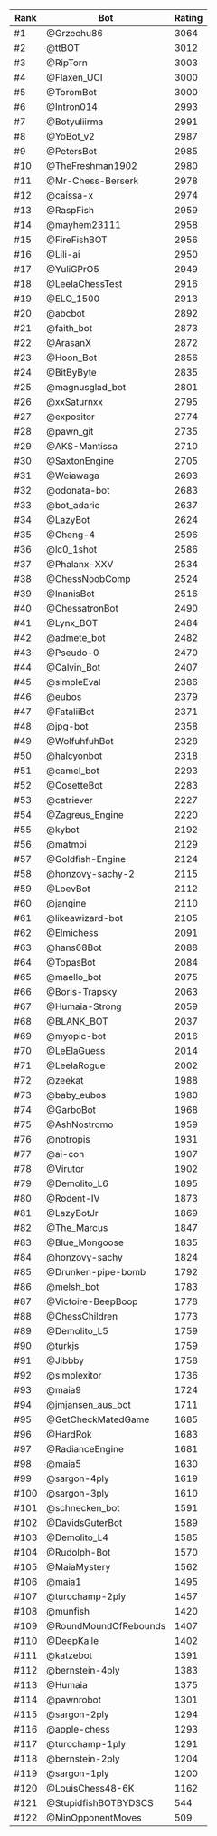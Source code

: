Rank|Bot|Rating
---|---|---
#1|@Grzechu86|3064
#2|@ttBOT|3012
#3|@RipTorn|3003
#4|@Flaxen_UCI|3000
#5|@ToromBot|3000
#6|@Intron014|2993
#7|@Botyuliirma|2991
#8|@YoBot_v2|2987
#9|@PetersBot|2985
#10|@TheFreshman1902|2980
#11|@Mr-Chess-Berserk|2978
#12|@caissa-x|2974
#13|@RaspFish|2959
#14|@mayhem23111|2958
#15|@FireFishBOT|2956
#16|@Lili-ai|2950
#17|@YuliGPrO5|2949
#18|@LeelaChessTest|2916
#19|@ELO_1500|2913
#20|@abcbot|2892
#21|@faith_bot|2873
#22|@ArasanX|2872
#23|@Hoon_Bot|2856
#24|@BitByByte|2835
#25|@magnusglad_bot|2801
#26|@xxSaturnxx|2795
#27|@expositor|2774
#28|@pawn_git|2735
#29|@AKS-Mantissa|2710
#30|@SaxtonEngine|2705
#31|@Weiawaga|2693
#32|@odonata-bot|2683
#33|@bot_adario|2637
#34|@LazyBot|2624
#35|@Cheng-4|2596
#36|@lc0_1shot|2586
#37|@Phalanx-XXV|2534
#38|@ChessNoobComp|2524
#39|@InanisBot|2516
#40|@ChessatronBot|2490
#41|@Lynx_BOT|2484
#42|@admete_bot|2482
#43|@Pseudo-0|2470
#44|@Calvin_Bot|2407
#45|@simpleEval|2386
#46|@eubos|2379
#47|@FataliiBot|2371
#48|@jpg-bot|2358
#49|@WolfuhfuhBot|2328
#50|@halcyonbot|2318
#51|@camel_bot|2293
#52|@CosetteBot|2283
#53|@catriever|2227
#54|@Zagreus_Engine|2220
#55|@kybot|2192
#56|@matmoi|2129
#57|@Goldfish-Engine|2124
#58|@honzovy-sachy-2|2115
#59|@LoevBot|2112
#60|@jangine|2110
#61|@likeawizard-bot|2105
#62|@Elmichess|2091
#63|@hans68Bot|2088
#64|@TopasBot|2084
#65|@maello_bot|2075
#66|@Boris-Trapsky|2063
#67|@Humaia-Strong|2059
#68|@BLANK_BOT|2037
#69|@myopic-bot|2016
#70|@LeElaGuess|2014
#71|@LeelaRogue|2002
#72|@zeekat|1988
#73|@baby_eubos|1980
#74|@GarboBot|1968
#75|@AshNostromo|1959
#76|@notropis|1931
#77|@ai-con|1907
#78|@Virutor|1902
#79|@Demolito_L6|1895
#80|@Rodent-IV|1873
#81|@LazyBotJr|1869
#82|@The_Marcus|1847
#83|@Blue_Mongoose|1835
#84|@honzovy-sachy|1824
#85|@Drunken-pipe-bomb|1792
#86|@melsh_bot|1783
#87|@Victoire-BeepBoop|1778
#88|@ChessChildren|1773
#89|@Demolito_L5|1759
#90|@turkjs|1759
#91|@Jibbby|1758
#92|@simplexitor|1736
#93|@maia9|1724
#94|@jmjansen_aus_bot|1711
#95|@GetCheckMatedGame|1685
#96|@HardRok|1683
#97|@RadianceEngine|1681
#98|@maia5|1630
#99|@sargon-4ply|1619
#100|@sargon-3ply|1610
#101|@schnecken_bot|1591
#102|@DavidsGuterBot|1589
#103|@Demolito_L4|1585
#104|@Rudolph-Bot|1570
#105|@MaiaMystery|1562
#106|@maia1|1495
#107|@turochamp-2ply|1457
#108|@munfish|1420
#109|@RoundMoundOfRebounds|1407
#110|@DeepKalle|1402
#111|@katzebot|1391
#112|@bernstein-4ply|1383
#113|@Humaia|1375
#114|@pawnrobot|1301
#115|@sargon-2ply|1294
#116|@apple-chess|1293
#117|@turochamp-1ply|1291
#118|@bernstein-2ply|1204
#119|@sargon-1ply|1200
#120|@LouisChess48-6K|1162
#121|@StupidfishBOTBYDSCS|544
#122|@MinOpponentMoves|509
